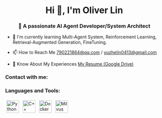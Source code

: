 <h1 align="center">Hi 👋, I'm Oliver Lin</h1>

<h3 align="center"><strong>🚀 A passionate AI Agent Developer/System Architect</strong></h3>

- 🌱 I'm currently learning Multi-Agent System, Reinforcement Learning, Retrieval-Augmented Generation, FineTuning.

- 📫 How to Reach Me 790221864@qq.com / yuzhelin0413@gmail.com

- 📄 Know About My Experiences [My Resume (Google Drive)](https://drive.google.com/file/d/1mcfaagczm11w6RVDzHBok4JTdhpvUTk8/view?usp=drive_link)

<h3 align="left"><strong>Contact with me:</strong></h3>

<h3 align="left">Languages and Tools:</h3>
<div>
  <img src="https://cdn.jsdelivr.net/gh/devicons/devicon/icons/python/python-original.svg" alt="Python" width="40" height="40" style="margin:4px;" />
  <img src="https://cdn.jsdelivr.net/gh/devicons/devicon/icons/cplusplus/cplusplus-original.svg" alt="C++" width="40" height="40" style="margin:4px;" />
  <img src="https://www.docker.com/sites/default/files/d8/2019-07/Moby-logo.png" alt="Docker" width="40" height="40" style="margin:4px;" />
  <img src="https://artwork.lfaidata.foundation/projects/milvus/white/milvus-icon-white.png" alt="Milvus" width="40" height="40" style="margin:4px;" />






</div>
